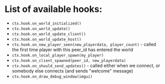 # List of available hooks:

 - `ctx.hook.on_world_initialized()`
 - `ctx.hook.on_world_update()`
 - `ctx.hook.on_world_update_client()`
 - `ctx.hook.on_world_update_host()`
 - `ctx.hook.on_new_player_seen(new_playerdata, player_count)` - called the first time player with this peer_id has entered the world
 - `ctx.hook.on_local_player_spawn(my_player)`
 - `ctx.hook.on_client_spawned(peer_id, new_playerdata)`
 - `ctx.hook.on_should_send_updates()` - called either when we connect, or somebody else connects (and sends "welcome" message)
 - `ctx.hook.on_draw_debug_window(imgui)`
 